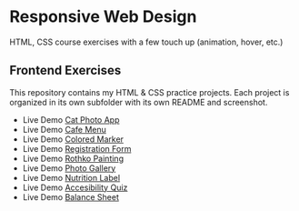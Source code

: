 # Responsive Web Design
HTML, CSS course exercises with a few touch up (animation, hover, etc.)

## Frontend Exercises

This repository contains my HTML & CSS practice projects. 
Each project is organized in its own subfolder with its own README and screenshot.

- Live Demo [Cat Photo App](https://josephvyse.github.io/frontend-exercises/01-cat-photo-app/)
- Live Demo [Cafe Menu](https://josephvyse.github.io/frontend-exercises/02-cafe-menu/)
- Live Demo [Colored Marker](https://josephvyse.github.io/frontend-exercises/03-colored-markers/)
- Live Demo [Registration Form](https://josephvyse.github.io/frontend-exercises/04-registration-form/)
- Live Demo [Rothko Painting](https://josephvyse.github.io/frontend-exercises/05-rothko-painting/)
- Live Demo [Photo Gallery](https://josephvyse.github.io/frontend-exercises/06-photo-gallery/)
- Live Demo [Nutrition Label](https://josephvyse.github.io/frontend-exercises/07-nutrition-label/)
- Live Demo [Accesibility Quiz](https://josephvyse.github.io/frontend-exercises/08-accessibility-quiz/)
- Live Demo [Balance Sheet](https://josephvyse.github.io/frontend-exercises/09-balance-sheet/)
